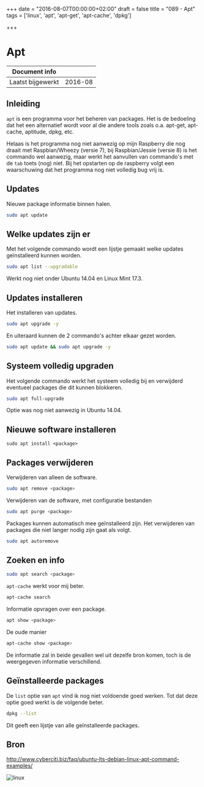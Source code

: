 +++
date = "2016-08-07T00:00:00+02:00"
draft = false
title = "089 - Apt"
tags = ['linux', 'apt', 'apt-get', 'apt-cache', 'dpkg']

+++

# Apt


| Document info       |             |
|---------------------|-------------|
| Laatst bijgewerkt   | 2016-08     |


## Inleiding
`apt` is een programma voor het beheren van packages. Het is de bedoeling dat
het een alternatief wordt voor al die andere tools zoals o.a. apt-get,
apt-cache, aptitude, dpkg, etc.

Helaas is het programma nog niet aanwezig op mijn Raspberry die nog draait met
Raspbian/Wheezy (versie 7), bij Raspbian/Jessie (versie 8) is het commando wel
aanwezig, maar werkt het aanvullen van commando's met de `tab` toets (nog) niet.
Bij het opstarten op de raspberry volgt een waarschuwing dat het programma nog
niet volledig bug vrij is.


## Updates 
Nieuwe package informatie binnen halen.
```bash
sudo apt update
```


## Welke updates zijn er
Met het volgende commando wordt een lijstje gemaakt welke updates geïnstalleerd
kunnen worden.
```bash
sudo apt list --upgradable
```
Werkt nog niet onder Ubuntu 14.04 en Linux Mint 17.3.


## Updates installeren
Het installeren van updates.
```bash
sudo apt upgrade -y
```

En uiteraard kunnen de 2 commando's achter elkaar gezet worden.
```bash
sudo apt update && sudo apt upgrade -y
```


## Systeem volledig upgraden
Het volgende commando werkt het systeem volledig bij en verwijderd eventueel
packages die dit kunnen blokkeren. 
```bash
sudo apt full-upgrade
```
Optie was nog niet aanwezig in Ubuntu 14.04.


## Nieuwe software installeren
```
sudo apt install <package>
```


## Packages verwijderen
Verwijderen van alleen de software.
```bash
sudo apt remove <package>
```

Verwijderen van de software, met configuratie bestanden
```bash
sudo apt purge <package>
```


Packages kunnen automatisch mee geïnstalleerd zijn. Het verwijderen van packages
die niet langer nodig zijn gaat als volgt.
```bash
sudo apt autoremove
```


## Zoeken en info
```bash
sudo apt search <package>
```

`apt-cache` werkt voor mij beter.
```bash
apt-cache search 
```

Informatie opvragen over een package.
```bash
apt show <package>
```

De oude manier
```bash
apt-cache show <package>
```
De informatie zal in beide gevallen wel uit dezelfe bron komen, toch is de
weergegeven informatie verschillend.


## Geïnstalleerde packages
De `list` optie van `apt` vind ik nog niet voldoende goed werken. Tot dat deze
optie goed werkt is de volgende beter.
```bash
dpkg --list
```
Dit geeft een lijstje van alle geïnstalleerde packages. 



## Bron
http://www.cyberciti.biz/faq/ubuntu-lts-debian-linux-apt-command-examples/


![linux](/img/logo_linux.jpg)

